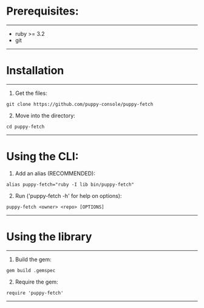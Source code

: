 # Prerequisites:

---

- ruby >= 3.2
- git

---

# Installation

---

1. Get the files:
```
git clone https://github.com/puppy-console/puppy-fetch
```
2. Move into the directory:
```
cd puppy-fetch
```

---

# Using the CLI:

1. Add an alias (RECOMMENDED):
```
alias puppy-fetch="ruby -I lib bin/puppy-fetch"

```
2. Run ('puppy-fetch -h' for help on options):
```
puppy-fetch <owner> <repo> [OPTIONS]
```
---

# Using the library

---

1. Build the gem:

```
gem build .gemspec
```

2. Require the gem: 

```
require 'puppy-fetch'
```

---
